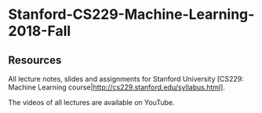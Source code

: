 # Stanford-CS229-Machine-Learning-2018-Fall


## Resources

All lecture notes, slides and assignments for Stanford University [CS229: Machine Learning course|http://cs229.stanford.edu/syllabus.html].

The videos of all lectures are available on YouTube.
